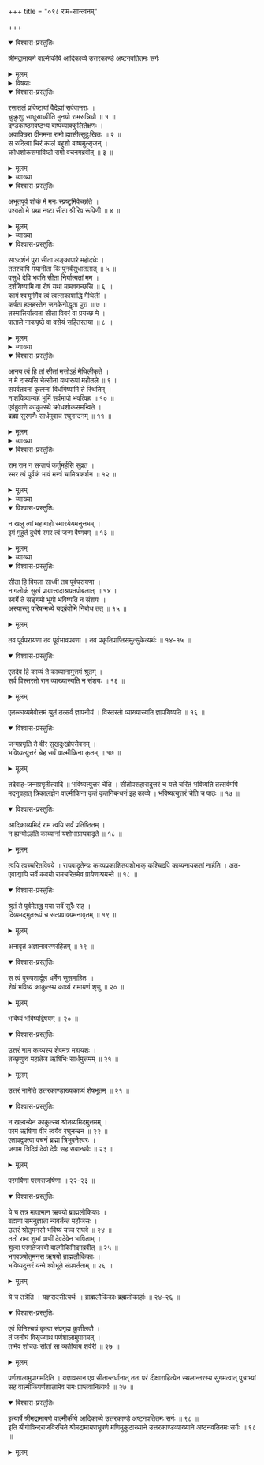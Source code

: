 +++
title = "०९८ राम-सान्त्वनम्"

+++

<details open><summary>विश्वास-प्रस्तुतिः</summary>

श्रीमद्रामायणे वाल्मीकीये आदिकाव्ये उत्तरकाण्डे अष्टनवतितमः सर्गः
</details>

<details><summary>मूलम्</summary>

श्रीमद्रामायणे वाल्मीकीये आदिकाव्ये उत्तरकाण्डे अष्टनवतितमः सर्गः
</details>

<details><summary>विषयाः</summary>

सीताया रसातल-प्रवेशानन्तरं दूयमान-मानसेन रामेण  
चिरं रोदन-पूर्वकं  
भू-देवीं प्रति सक्रोधं -  
सीतायाः पुनर्-आनयनाभावे  
तस्या भस्मी-करण-प्रतिज्ञानम् ॥ १ ॥  
चतुर्-मुखेन रामं प्रति  
तस्य विष्णुत्व-स्मारण-पूर्वकं  
सीतायाः सुखेन नाग-लोक-गमन-निवेदन-पूर्वकं  
पुनः स्वर्गे  
तत्-संगमस्य भविष्यत्व-कथनम् ॥ २ ॥  
चतुर्-मुखेन सभा-मध्ये  
रामं प्रति एतत्-काव्यस्य काव्योत्तमत्वस्य,  
वाल्मीकि-कृतत्वस्य च निवेदनेन  
लक्ष्मणादि-वर्जं तेनैवोत्तर-कथा-श्रवण-चोदन-पूर्वकं  
देवैः सह त्रि-दिव-गमनम् ॥ ३ ॥  
ततो रामेण वाल्मीकिं प्रति  
परेद्युर् उत्तर-कथा-प्रवर्तन-चोदन-पूर्वकं  
जन-विसर्जनेन  
कुश-लवाभ्यां सह-पर्ण-शाला-प्रवेशः ॥ ४ ॥
</details>

<details open><summary>विश्वास-प्रस्तुतिः</summary>

रसातलं प्रविष्टायां वैदेह्यां सर्ववानराः ।  
चुक्रुशुः साधुसाध्वीति मुनयो रामसन्निधौ ॥ १ ॥  
दण्डकाष्ठमवष्टभ्य बाष्पव्याक्कुलितेक्षणः ।  
अवाक्छिरा दीनमना रामो ह्यासीत्सुदुःखितः ॥ २ ॥  
स रुदित्वा चिरं कालं बहुशो बाष्पमुत्सृजन् ।  
क्रोधशोकसमाविष्टो रामो वचनमब्रवीत् ॥ ३ ॥
</details>

<details><summary>मूलम्</summary>

रसातलं प्रविष्टायां वैदेह्यां सर्ववानराः ।  
चुक्रुशुः साधुसाध्वीति मुनयो रामसन्निधौ ॥ १ ॥  
दण्डकाष्ठमवष्टभ्य बाष्पव्याक्कुलितेक्षणः ।  
अवाक्छिरा दीनमना रामो ह्यासीत्सुदुःखितः ॥ २ ॥  
स रुदित्वा चिरं कालं बहुशो बाष्पमुत्सृजन् ।  
क्रोधशोकसमाविष्टो रामो वचनमब्रवीत् ॥ ३ ॥
</details>

<details><summary>व्याख्या</summary>

दण्डरूपं काष्ठं दण्डकाष्ठम् ॥ २-३ ॥
</details>

<details open><summary>विश्वास-प्रस्तुतिः</summary>

अभूतपूर्वं शोकं मे मनः स्प्रष्टुमिवेच्छति ।  
पश्यतो मे यथा नष्टा सीता श्रीरिव रूपिणी ॥ ४ ॥
</details>

<details><summary>मूलम्</summary>

अभूतपूर्वं शोकं मे मनः स्प्रष्टुमिवेच्छति ।  
पश्यतो मे यथा नष्टा सीता श्रीरिव रूपिणी ॥ ४ ॥
</details>

<details><summary>व्याख्या</summary>

मनः-शोकमिव मनःशोकमेव स्प्रष्टुमिति । पश्यतो मेद्य सा नष्टेति । मामप्यनादृत्य ॥ ४ ॥
</details>

<details open><summary>विश्वास-प्रस्तुतिः</summary>

साऽदर्शनं पुरा सीता लङ्कापारे महोदधेः ।  
ततश्चापि मयानीता किं पुनर्वसुधातलात् ॥ ५ ॥  
वसुधे देवि भवति सीता निर्यात्यतां मम ।  
दर्शयिष्यामि वा रोषं यथा मामवगच्छसि ॥ ६ ॥  
कामं श्वश्रूर्ममैव त्वं त्वत्सकाशाद्धि मैथिली ।  
कर्षता हलहस्तेन जनकेनोद्धृता पुरा ॥ ७ ॥  
तस्मान्निर्यात्यतां सीता विवरं वा प्रयच्छ मे ।  
पाताले नाकपृष्ठे वा वसेयं सहितस्तया ॥ ८ ॥
</details>

<details><summary>मूलम्</summary>

साऽदर्शनं पुरा सीता लङ्कापारे महोदधेः ।  
ततश्चापि मयानीता किं पुनर्वसुधातलात् ॥ ५ ॥  
वसुधे देवि भवति सीता निर्यात्यतां मम ।  
दर्शयिष्यामि वा रोषं यथा मामवगच्छसि ॥ ६ ॥  
कामं श्वश्रूर्ममैव त्वं त्वत्सकाशाद्धि मैथिली ।  
कर्षता हलहस्तेन जनकेनोद्धृता पुरा ॥ ७ ॥  
तस्मान्निर्यात्यतां सीता विवरं वा प्रयच्छ मे ।  
पाताले नाकपृष्ठे वा वसेयं सहितस्तया ॥ ८ ॥
</details>

<details><summary>व्याख्या</summary>

नीता प्रापितवतीत्यर्थः । सा अदर्शमिति पदच्छेदः ॥ ५-८ ॥
</details>

<details open><summary>विश्वास-प्रस्तुतिः</summary>

आनय त्वं हि तां सीतां मत्तोऽहं मैथिलीकृते ।  
न मे दास्यसि चेत्सीतां यथारूपां महीतले ॥ ९ ॥  
सपर्वतवनां कृत्स्नां विधमिष्यामि ते स्थितिम् ।  
नाशयिष्याम्यहं भूमिं सर्वमापो भवत्विह ॥ १० ॥  
एवंब्रुवाणे काकुत्स्थे क्रोधशोकसमन्विते ।  
ब्रह्मा सुरगणैः सार्धमुवाच रघुनन्दनम् ॥ ११ ॥
</details>

<details><summary>मूलम्</summary>

आनय त्वं हि तां सीतां मत्तोऽहं मैथिलीकृते ।  
न मे दास्यसि चेत्सीतां यथारूपां महीतले ॥ ९ ॥  
सपर्वतवनां कृत्स्नां विधमिष्यामि ते स्थितिम् ।  
नाशयिष्याम्यहं भूमिं सर्वमापो भवत्विह ॥ १० ॥  
एवंब्रुवाणे काकुत्स्थे क्रोधशोकसमन्विते ।  
ब्रह्मा सुरगणैः सार्धमुवाच रघुनन्दनम् ॥ ११ ॥
</details>

<details><summary>व्याख्या</summary>

मत्तः प्राप्तमोह इत्यर्थः । महीतल इति । प्रविष्टामिति शेषः ॥ ९-११ ॥
</details>

<details open><summary>विश्वास-प्रस्तुतिः</summary>

राम राम न सन्तापं कर्तुमर्हसि सुव्रत ।  
स्मर त्वं पूर्वकं भावं मन्त्रं चामित्रकर्शन ॥ १२ ॥
</details>

<details><summary>मूलम्</summary>

राम राम न सन्तापं कर्तुमर्हसि सुव्रत ।  
स्मर त्वं पूर्वकं भावं मन्त्रं चामित्रकर्शन ॥ १२ ॥
</details>

<details><summary>व्याख्या</summary>

स्मर त्वं पूर्वकं भावं पूर्वकं स्वभावं विष्णुत्वमित्यर्थः । मन्त्रं देवैः सहावताराय कृतं विचारम् ॥ १२ ॥
</details>

<details open><summary>विश्वास-प्रस्तुतिः</summary>

न खलु त्वां महाबाहो स्मारयेयमनुत्तमम् ।  
इमं मुहूर्तं दुर्धर्ष स्मर त्वं जन्म वैष्णवम् ॥ १३ ॥
</details>

<details><summary>मूलम्</summary>

न खलु त्वां महाबाहो स्मारयेयमनुत्तमम् ।  
इमं मुहूर्तं दुर्धर्ष स्मर त्वं जन्म वैष्णवम् ॥ १३ ॥
</details>

<details><summary>व्याख्या</summary>

त्वामहं न स्मारयेयं । सर्वज्ञत्वादितिभावः । पूर्वकं भावमित्युक्तं विशिनष्टि-इममिति ॥ १३ ॥
</details>

<details open><summary>विश्वास-प्रस्तुतिः</summary>

सीता हि विमला साध्वी तव पूर्वपरायणा ।  
नागलोकं सुखं प्रायात्त्वदाश्रयतपोबलात् ॥ १४ ॥  
स्वर्गे ते सङ्गमो भूयो भविष्यति न संशयः ।  
अस्यास्तु परिषन्मध्ये यद्ब्रंवीमि निबोध तत् ॥ १५ ॥
</details>

<details><summary>मूलम्</summary>

सीता हि विमला साध्वी तव पूर्वपरायणा ।  
नागलोकं सुखं प्रायात्त्वदाश्रयतपोबलात् ॥ १४ ॥  
स्वर्गे ते सङ्गमो भूयो भविष्यति न संशयः ।  
अस्यास्तु परिषन्मध्ये यद्ब्रंवीमि निबोध तत् ॥ १५ ॥
</details>

तव पूर्वपरायणा तव पूर्वभावप्रवणा । तव प्रकृतिप्राप्तिसमुत्सुकेत्यर्थः ॥ १४-१५ ॥

<details open><summary>विश्वास-प्रस्तुतिः</summary>

एतदेव हि काव्यं ते काव्यानामुत्तमं श्रुतम् ।  
सर्व विस्तरतो राम व्याख्यास्यति न संशयः ॥ १६ ॥
</details>

<details><summary>मूलम्</summary>

एतदेव हि काव्यं ते काव्यानामुत्तमं श्रुतम् ।  
सर्व विस्तरतो राम व्याख्यास्यति न संशयः ॥ १६ ॥
</details>

एतत्काव्यमेवोत्तमं श्रुतं तत्सर्वं ज्ञापनीयं । विस्तरतो व्याख्यास्यति ज्ञापयिष्यति ॥ १६ ॥

<details open><summary>विश्वास-प्रस्तुतिः</summary>

जन्मप्रभृति ते वीर सुखदुःखोपसेवनम् ।  
भविष्यत्युत्तरं चेह सर्वं वाल्मीकिना कृतम् ॥ १७ ॥
</details>

<details><summary>मूलम्</summary>

जन्मप्रभृति ते वीर सुखदुःखोपसेवनम् ।  
भविष्यत्युत्तरं चेह सर्वं वाल्मीकिना कृतम् ॥ १७ ॥
</details>

तदेवाह-जन्मप्रभृतीत्यादि ॥ भविष्यत्युत्तरं चेति । सीतोपसंहारादुत्तरं च यत्ते चरितं भविष्यति तत्सर्वमपि मदनुग्रहात् त्रिकालज्ञेन वाल्मीकिना कृतं कृतनिबन्धनं इह काव्ये । भविष्यत्युत्तरं चेति च पाठः ॥ १७ ॥

<details open><summary>विश्वास-प्रस्तुतिः</summary>

आदिकाव्यमिदं राम त्वयि सर्वं प्रतिष्ठितम् ।  
न ह्यन्योऽर्हति काव्यानां यशोभाग्राघवादृते ॥ १८ ॥
</details>

<details><summary>मूलम्</summary>

आदिकाव्यमिदं राम त्वयि सर्वं प्रतिष्ठितम् ।  
न ह्यन्योऽर्हति काव्यानां यशोभाग्राघवादृते ॥ १८ ॥
</details>

त्वयि त्वच्चरितविषये । राघवादृतेन्यः काव्यप्रकाशितयशोभाक् कश्चिदपि काव्यनायकतां नार्हति । अत-एवाद्यापि सर्वे कवयो रामचरितमेव प्रायेणाश्रयन्ते ॥ १८ ॥

<details open><summary>विश्वास-प्रस्तुतिः</summary>

श्रुतं ते पूर्वमेतद्ध मया सर्वं सुरैः सह ।  
दिव्यमद्भुतरूपं च सत्यवाक्यमनावृतम् ॥ १९ ॥
</details>

<details><summary>मूलम्</summary>

श्रुतं ते पूर्वमेतद्ध मया सर्वं सुरैः सह ।  
दिव्यमद्भुतरूपं च सत्यवाक्यमनावृतम् ॥ १९ ॥
</details>

अनावृतं अज्ञानावरणरहितम् ॥ १९ ॥

<details open><summary>विश्वास-प्रस्तुतिः</summary>

स त्वं पुरुषशार्दूल धर्मेण सुसमाहितः ।  
शेषं भविष्यं काकुत्स्थ काव्यं रामायणं शृणु ॥ २० ॥
</details>

<details><summary>मूलम्</summary>

स त्वं पुरुषशार्दूल धर्मेण सुसमाहितः ।  
शेषं भविष्यं काकुत्स्थ काव्यं रामायणं शृणु ॥ २० ॥
</details>

भविष्यं भविष्यद्विषयम् ॥ २० ॥

<details open><summary>विश्वास-प्रस्तुतिः</summary>

उत्तरं नाम काव्यस्य शेषमत्र महायशः ।  
तच्छृणुष्व महातेज ऋषिभिः सार्धमुत्तमम् ॥ २१ ॥
</details>

<details><summary>मूलम्</summary>

उत्तरं नाम काव्यस्य शेषमत्र महायशः ।  
तच्छृणुष्व महातेज ऋषिभिः सार्धमुत्तमम् ॥ २१ ॥
</details>

उत्तरं नामेति उत्तरकाण्डाख्यकाव्यं शेषभूतम् ॥ २१ ॥

<details open><summary>विश्वास-प्रस्तुतिः</summary>

न खल्वन्येन काकुत्स्थ श्रोतव्यमिदमुत्तमम् ।  
परमं ऋषिणा वीर त्वयैव रघुनन्दन ॥ २२ ॥  
एतावदुक्त्वा वचनं ब्रह्मा त्रिभुवनेश्वरः ।  
जगाम त्रिदिवं देवो देवैः सह सबान्धवैः ॥ २३ ॥
</details>

<details><summary>मूलम्</summary>

न खल्वन्येन काकुत्स्थ श्रोतव्यमिदमुत्तमम् ।  
परमं ऋषिणा वीर त्वयैव रघुनन्दन ॥ २२ ॥  
एतावदुक्त्वा वचनं ब्रह्मा त्रिभुवनेश्वरः ।  
जगाम त्रिदिवं देवो देवैः सह सबान्धवैः ॥ २३ ॥
</details>

परमर्षिणा परमराजर्षिणा ॥ २२-२३ ॥

<details open><summary>विश्वास-प्रस्तुतिः</summary>

ये च तत्र महात्मान ऋषयो ब्राह्मलौकिकाः ।  
ब्रह्मणा समनुज्ञाता न्यवर्तन्त महौजसः ।  
उत्तरं श्रोतुमनसो भविष्यं यच्च राघवे ॥ २४ ॥  
ततो रामः शुभां वाणीं देवदेवेन भाषिताम् ।  
श्रुत्वा परमतेजस्वी वाल्मीकिमिदमब्रवीत् ॥ २५ ॥  
भगवञ्श्रोतुमनस ऋषयो ब्राह्मलौकिकाः ।  
भविष्यदुत्तरं यन्मे श्वोभूते संप्रवर्तताम् ॥ २६ ॥
</details>

<details><summary>मूलम्</summary>

ये च तत्र महात्मान ऋषयो ब्राह्मलौकिकाः ।  
ब्रह्मणा समनुज्ञाता न्यवर्तन्त महौजसः ।  
उत्तरं श्रोतुमनसो भविष्यं यच्च राघवे ॥ २४ ॥  
ततो रामः शुभां वाणीं देवदेवेन भाषिताम् ।  
श्रुत्वा परमतेजस्वी वाल्मीकिमिदमब्रवीत् ॥ २५ ॥  
भगवञ्श्रोतुमनस ऋषयो ब्राह्मलौकिकाः ।  
भविष्यदुत्तरं यन्मे श्वोभूते संप्रवर्तताम् ॥ २६ ॥
</details>

ये च तत्रेति । यज्ञसदसीत्यर्थः । ब्राह्मलौकिकाः ब्रह्मलोकार्हाः ॥ २४-२६ ॥

<details open><summary>विश्वास-प्रस्तुतिः</summary>

एवं विनिश्चयं कृत्वा संप्रगृह्य कुशीलवौ ।  
तं जनौघं विसृज्याथ पर्णशालामुपागमत् ।  
तामेव शोचतः सीतां सा व्यतीयाय शर्वरी ॥ २७ ॥
</details>

<details><summary>मूलम्</summary>

एवं विनिश्चयं कृत्वा संप्रगृह्य कुशीलवौ ।  
तं जनौघं विसृज्याथ पर्णशालामुपागमत् ।  
तामेव शोचतः सीतां सा व्यतीयाय शर्वरी ॥ २७ ॥
</details>

पर्णशालामुपागमदिति । यज्ञावसान एव सीतान्तर्धानात् ततः परं दीक्षाराहित्येन स्थलान्तरस्य सुगमत्वात् पुत्राभ्यां सह वाल्मीकिपर्णशालामेव रामः प्राप्तवानित्यर्थः ॥ २७ ॥

<details open><summary>विश्वास-प्रस्तुतिः</summary>

इत्यार्षे श्रीमद्रामायणे वाल्मीकीये आदिकाव्ये उत्तरकाण्डे अष्टनवतितमः सर्गः ॥ ९८ ॥  
इति श्रीगोविन्दराजविरचिते श्रीमद्रामायणभूषणे मणिमुकुटाख्याने उत्तरकाण्डव्याख्याने अष्टनवतितमः सर्गः ॥ ९८ ॥
</details>

<details><summary>मूलम्</summary>

इत्यार्षे श्रीमद्रामायणे वाल्मीकीये आदिकाव्ये उत्तरकाण्डे अष्टनवतितमः सर्गः ॥ ९८ ॥  
इति श्रीगोविन्दराजविरचिते श्रीमद्रामायणभूषणे मणिमुकुटाख्याने उत्तरकाण्डव्याख्याने अष्टनवतितमः सर्गः ॥ ९८ ॥
</details>

